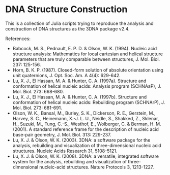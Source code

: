 # DNA Structure Construction

This is a collection of Julia scripts trying to reproduce the analysis and construction of DNA structures as the 3DNA package v2.4.

References:
- Babcock, M. S., Pednault, E. P. D. & Olson, W. K. (1994). Nucleic acid structure analysis: Mathematics for local cartesian and helical structure parameters that are truly comparable between structures, J. Mol. Biol. 237: 125-156.
- Horn, B. K. P. (1987). Closed-form solution of absolute orientation using unit quaternions, J. Opt. Soc. Am. A 4(4): 629-642.
- Lu, X. J., El Hassan, M. A. & Hunter, C. A. (1997a). Structure and conformation of helical nucleic acids: Analysis program (SCHNAaP), J. Mol. Biol. 273: 668-680.
- Lu, X. J., El Hassan, M. A. & Hunter, C. A. (1997b). Structure and conformation of helical nucleic acids: Rebuilding program (SCHNArP), J. Mol. Biol. 273: 681-691.
- Olson, W. K., Bansal, M., Burley, S. K., Dickerson, R. E., Gerstein, M., Harvey, S. C., Heinemann, X.-J. L. U., Neidle, S., Shakked, Z., Sklenar, H., Suzuki, M., Tung, C.-S., Westhof, E., Wolberger, C. & Berman, H. M. (2001). A standard reference frame for the description of nucleic acid base-pair geometry, J. Mol. Biol. 313: 229-237.
- Lu, X. J. & Olson, W. K. (2003). 3DNA: a software package for the analysis, rebuilding and visualization of three-dimensional nucleic acid structures. Nucleic Acids Research 31, 5108-5121.
- Lu, X. J. & Olson, W. K. (2008). 3DNA: a versatile, integrated software system for the analysis, rebuilding and visualization of three-dimensional nucleic-acid structures. Nature Protocols 3, 1213-1227.
  
  
